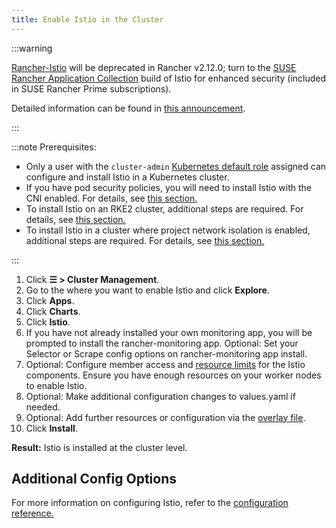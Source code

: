 ```yaml
---
title: Enable Istio in the Cluster
---
```


<head>
  <link rel="canonical" href="https://ranchermanager.docs.rancher.com/how-to-guides/advanced-user-guides/istio-setup-guide/enable-istio-in-cluster"/>
</head>

:::warning

[Rancher-Istio](https://github.com/rancher/charts/tree/release-v2.11/charts/rancher-istio) will be deprecated in Rancher v2.12.0; turn to the [SUSE Rancher Application Collection](https://apps.rancher.io) build of Istio for enhanced security (included in SUSE Rancher Prime subscriptions).

Detailed information can be found in [this announcement](https://forums.suse.com/t/deprecation-of-rancher-istio/45043).

:::

:::note Prerequisites:

- Only a user with the `cluster-admin` [Kubernetes default role](https://kubernetes.io/docs/reference/access-authn-authz/rbac/#user-facing-roles) assigned can configure and install Istio in a Kubernetes cluster.
- If you have pod security policies, you will need to install Istio with the CNI enabled. For details, see [this section.](../../../integrations-in-rancher/istio/configuration-options/pod-security-policies.md)
- To install Istio on an RKE2 cluster, additional steps are required. For details, see [this section.](../../../integrations-in-rancher/istio/configuration-options/install-istio-on-rke2-cluster.md)
- To install Istio in a cluster where project network isolation is enabled, additional steps are required. For details, see [this section.](../../../integrations-in-rancher/istio/configuration-options/project-network-isolation.md)

:::

1.  Click **☰ > Cluster Management**.
1. Go to the where you want to enable Istio and click **Explore**.
1. Click **Apps**.
1. Click **Charts**.
1. Click **Istio**.
1. If you have not already installed your own monitoring app, you will be prompted to install the rancher-monitoring app. Optional: Set your Selector or Scrape config options on rancher-monitoring app install.
1. Optional: Configure member access and [resource limits](../../../integrations-in-rancher/istio/cpu-and-memory-allocations.md) for the Istio components. Ensure you have enough resources on your worker nodes to enable Istio.
1. Optional: Make additional configuration changes to values.yaml if needed.
1. Optional: Add further resources or configuration via the [overlay file](../../../integrations-in-rancher/istio/configuration-options/configuration-options.md#overlay-file).
1. Click **Install**.

**Result:** Istio is installed at the cluster level.

## Additional Config Options

For more information on configuring Istio, refer to the [configuration reference.](../../../integrations-in-rancher/istio/configuration-options/configuration-options.md)
